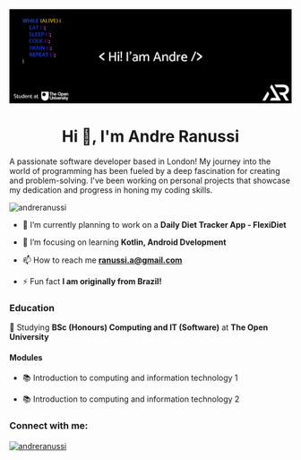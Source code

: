 <img src="https://raw.githubusercontent.com/AndreRanussi/AndreRanussi/main/GitHub%20Banner.png" alt="Andre Ranussi Banner"/>

<h1 align="center">Hi 👋, I'm Andre Ranussi</h1>
<p align="centre">A passionate software developer based in London! My journey into the world of programming has been fueled by a deep fascination for creating and problem-solving. I've been working on personal projects that showcase my dedication and progress in honing my coding skills.</p>

<p align="left"> <img src="https://komarev.com/ghpvc/?username=andreranussi&label=Profile%20views&color=0e75b6&style=flat" alt="andreranussi" /> </p>

<!-- - 🔭 I’m currently working on [Project Name](https://andreranussi.com/) -->
- 🔭 I’m currently planning to work on a **Daily Diet Tracker App - FlexiDiet** 

- 🌱 I’m focusing on learning **Kotlin, Android Dvelopment**

<!-- - 👯 I’m looking to collaborate on [Project Name](https://andreranussi.com/) -->

<!-- - 🤝 I’m looking for help with [Project Name](https://andreranussi.com/) -->

<!-- - 👨‍💻 All of my published projects are available at [portfolio Link](portfolio Link) -->

<!-- - 💬 Ask me about **Technologies** -->

- 📫 How to reach me **ranussi.a@gmail.com**

<!-- - 📄 Know about my experiences [CV](CV) -->

- ⚡ Fun fact **I am originally from Brazil!**

<h3 align="left">Education</h3>

 🏫 Studying **BSc (Honours) Computing and IT (Software)** at **The Open University**
 

<h4 align="left" >Modules</h4>
    
- 📚 Introduction to computing and information technology 1 

- 📚 Introduction to computing and information technology 2
      
    <!-- - Discovering mathematics-->
    
    <!-- - Technologies in practice-->
    
    <!-- - Object-oriented Java programming-->
    
    <!-- - Web technologies-->
  
    <!-- - Algorithms, data structures and computability-->
  
    <!-- - Managing IT: the why, the what and the how-->
  
    <!-- - Web, mobile and cloud technologies-->
  
    <!-- - Software engineering-->
  
    <!-- - Machine learning and artificial intelligence -->
  
    <!-- - The computing and IT project-->

  <!-- <p> testttete ✔️ </p>-->

<h3 align="left">Connect with me:</h3>
<p align="left">
<a href="https://linkedin.com/in/andreranussi" target="blank"><img align="center" src="https://raw.githubusercontent.com/rahuldkjain/github-profile-readme-generator/master/src/images/icons/Social/linked-in-alt.svg" alt="andreranussi" height="30" width="40" /></a>
</p>

<!-- <h3 align="left">Languages and Tools:</h3> -->
<!-- <p align="left"> <a href="https://git-scm.com/" target="_blank" rel="noreferrer"> <img src="https://www.vectorlogo.zone/logos/git-scm/git-scm-icon.svg" alt="git" width="40" height="40"/> </a> -->
<!-- <a href="https://developer.mozilla.org/en-US/docs/Web/JavaScript" target="_blank" rel="noreferrer"> <img src="https://raw.githubusercontent.com/devicons/devicon/master/icons/javascript/javascript-original.svg" alt="javascript" width="40" height="40"/> </a> -->
<!-- <a href="https://www.mongodb.com/" target="_blank" rel="noreferrer"> <img src="https://raw.githubusercontent.com/devicons/devicon/master/icons/mongodb/mongodb-original-wordmark.svg" alt="mongodb" width="40" height="40"/> </a> -->
<!-- <a href="https://www.mysql.com/" target="_blank" rel="noreferrer"> <img src="https://raw.githubusercontent.com/devicons/devicon/master/icons/mysql/mysql-original-wordmark.svg" alt="mysql" width="40" height="40"/> </a> -->
<!-- <a href="https://nodejs.org" target="_blank" rel="noreferrer"> <img src="https://raw.githubusercontent.com/devicons/devicon/master/icons/nodejs/nodejs-original-wordmark.svg" alt="nodejs" width="40" height="40"/> </a> -->
<!-- <a href="https://www.php.net" target="_blank" rel="noreferrer"> <img src="https://raw.githubusercontent.com/devicons/devicon/master/icons/php/php-original.svg" alt="php" width="40" height="40"/> </a> -->
<!-- <a href="https://www.postgresql.org" target="_blank" rel="noreferrer"> <img src="https://raw.githubusercontent.com/devicons/devicon/master/icons/postgresql/postgresql-original-wordmark.svg" alt="postgresql" width="40" height="40"/> </a> -->
<!-- <a href="https://www.python.org" target="_blank" rel="noreferrer"> <img src="https://raw.githubusercontent.com/devicons/devicon/master/icons/python/python-original.svg" alt="python" width="40" height="40"/> </a> -->
<!-- <a href="https://reactjs.org/" target="_blank" rel="noreferrer"> <img src="https://raw.githubusercontent.com/devicons/devicon/master/icons/react/react-original-wordmark.svg" alt="react" width="40" height="40"/> </a> -->
<!-- <a href="https://reactnative.dev/" target="_blank" rel="noreferrer"> <img src="https://reactnative.dev/img/header_logo.svg" alt="reactnative" width="40" height="40"/> </a> -->
<!--<a href="https://vuejs.org/" target="_blank" rel="noreferrer"> <img src="https://raw.githubusercontent.com/devicons/devicon/master/icons/vuejs/vuejs-original-wordmark.svg" alt="vuejs" width="40" height="40"/> </a> --> </p>
